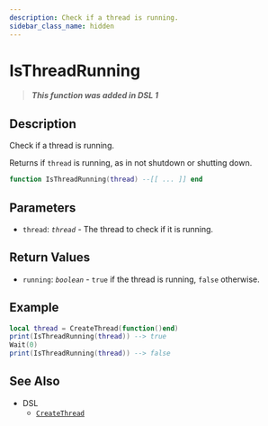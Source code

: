 ```yaml
---
description: Check if a thread is running.
sidebar_class_name: hidden
---
```


# IsThreadRunning

> **_This function was added in DSL 1_**

## Description

Check if a thread is running.

Returns if `thread` is running, as in not shutdown or shutting down.

```lua
function IsThreadRunning(thread) --[[ ... ]] end
```

## Parameters

- `thread`: _`thread`_ - The thread to check if it is running.

## Return Values

- `running`: _`boolean`_ - `true` if the thread is running, `false` otherwise.

## Example

```lua
local thread = CreateThread(function()end)
print(IsThreadRunning(thread)) --> true
Wait(0)
print(IsThreadRunning(thread)) --> false
```

## See Also

- DSL
  - [`CreateThread`](./CreateThread)
